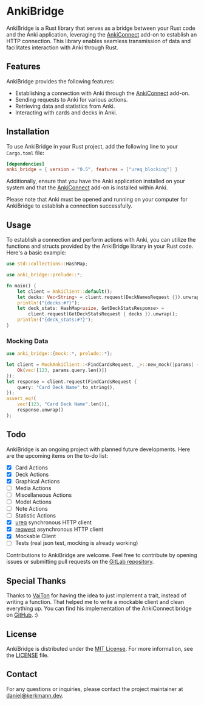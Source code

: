 # AnkiBridge

AnkiBridge is a Rust library that serves as a bridge between your Rust code and the Anki application, leveraging the [AnkiConnect](https://ankiweb.net/shared/info/2055492159) add-on to establish an HTTP connection. This library enables seamless transmission of data and facilitates interaction with Anki through Rust.

## Features

AnkiBridge provides the following features:

- Establishing a connection with Anki through the [AnkiConnect](https://ankiweb.net/shared/info/2055492159) add-on.
- Sending requests to Anki for various actions.
- Retrieving data and statistics from Anki.
- Interacting with cards and decks in Anki.

## Installation

To use AnkiBridge in your Rust project, add the following line to your `Cargo.toml` file:

```toml
[dependencies]
anki_bridge = { version = "0.5", features = ["ureq_blocking"] }
```

Additionally, ensure that you have the Anki application installed on your system and that the [AnkiConnect](https://ankiweb.net/shared/info/2055492159) add-on is installed within Anki.

Please note that Anki must be opened and running on your computer for AnkiBridge to establish a connection successfully.

## Usage

To establish a connection and perform actions with Anki, you can utilize the functions and structs provided by the AnkiBridge library in your Rust code. Here's a basic example:

```rust
use std::collections::HashMap;

use anki_bridge::prelude::*;

fn main() {
    let client = AnkiClient::default();
    let decks: Vec<String> = client.request(DeckNamesRequest {}).unwrap();
    println!("{decks:#?}");
    let deck_stats: HashMap<usize, GetDeckStatsResponse> =
        client.request(GetDeckStatsRequest { decks }).unwrap();
    println!("{deck_stats:#?}");
}
```

### Mocking Data

```rust
use anki_bridge::{mock::*, prelude::*};

let client = MockAnkiClient::<FindCardsRequest, _>::new_mock(|params| {
    Ok(vec![123, params.query.len()])
});
let response = client.request(FindCardsRequest {
    query: "Card Deck Name".to_string(),
});
assert_eq!(
    vec![123, "Card Deck Name".len()],
    response.unwrap()
);
```

## Todo

AnkiBridge is an ongoing project with planned future developments. Here are the upcoming items on the to-do list:

- [x] Card Actions
- [x] Deck Actions
- [X] Graphical Actions
- [ ] Media Actions
- [ ] Miscellaneous Actions
- [ ] Model Actions
- [ ] Note Actions
- [ ] Statistic Actions
- [X] [ureq](https://github.com/algesten/ureq) synchronous HTTP client
- [X] [reqwest](https://github.com/seanmonstar/reqwest) asynchronous HTTP client
- [X] Mockable Client
- [ ] Tests (real json test, mocking is already working)

Contributions to AnkiBridge are welcome. Feel free to contribute by opening issues or submitting pull requests on the [GitLab repository](https://gitlab.com/kerkmann/anki_bridge).

## Special Thanks

Thanks to [VaiTon](https://github.com/VaiTon) for having the idea to just implement a trait, instead of writing a function. That helped me to write a mockable client and clean everything up. You can find his implementation of the AnkiConnect bridge on [GitHub](https://github.com/VaiTon). :)

## License

AnkiBridge is distributed under the [MIT License](https://opensource.org/licenses/MIT). For more information, see the [LICENSE](https://gitlab.com/kerkmann/anki_bridge/blob/main/LICENSE) file.

## Contact

For any questions or inquiries, please contact the project maintainer at [daniel@kerkmann.dev](mailto:daniel@kerkmann.dev).
